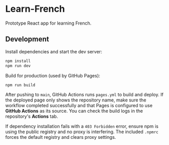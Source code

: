 # Learn-French

Prototype React app for learning French.

## Development

Install dependencies and start the dev server:

```bash
npm install
npm run dev
```

Build for production (used by GitHub Pages):

```bash
npm run build
```

After pushing to `main`, GitHub Actions runs `pages.yml` to build and deploy.
If the deployed page only shows the repository name, make sure the workflow
completed successfully and that Pages is configured to use **GitHub Actions**
as its source. You can check the build logs in the repository's **Actions** tab.

If dependency installation fails with a `403 Forbidden` error, ensure npm is
using the public registry and no proxy is interfering. The included `.npmrc`
forces the default registry and clears proxy settings.
